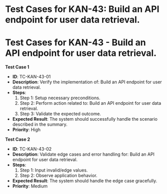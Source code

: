 # Test Cases for KAN-43: Build an API endpoint for user data retrieval.

# Test Cases for KAN-43 - Build an API endpoint for user data retrieval.

**Test Case 1**
- **ID**: TC-KAN-43-01
- **Description**: Verify the implementation of: Build an API endpoint for user data retrieval.
- **Steps**:
  1. Step 1: Setup necessary preconditions.
  2. Step 2: Perform action related to: Build an API endpoint for user data retrieval.
  3. Step 3: Validate the expected outcome.
- **Expected Result**: The system should successfully handle the scenario described in the summary.
- **Priority**: High

**Test Case 2**
- **ID**: TC-KAN-43-02
- **Description**: Validate edge cases and error handling for: Build an API endpoint for user data retrieval.
- **Steps**:
  1. Step 1: Input invalid/edge values.
  2. Step 2: Observe application behavior.
- **Expected Result**: The system should handle the edge case gracefully.
- **Priority**: Medium
